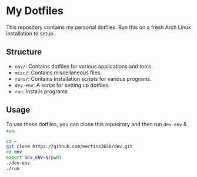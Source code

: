 # My Dotfiles

This repository contains my personal dotfiles.
Run this on a fresh Arch Linux installation to setup.

## Structure

- `env/`: Contains dotfiles for various applications and tools.
- `misc/`: Contains miscellaneous files.
- `runs/`: Contains installation scripts for various programs.
- `dev-env`: A script for setting up dotfiles.
- `run`: Installs programs

## Usage

To use these dotfiles, you can clone this repository and then run `dev-env` & `run`.

```bash
cd ~
git clone https://github.com/mertins3650/dev.git
cd dev
export DEV_ENV=$(pwd)
./dev-env
./run
```
